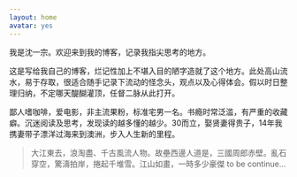 ```yaml
---
layout: home
avatar: yes
---
```



我是沈一宗。欢迎来到我的博客，记录我指尖思考的地方。

这是写给我自己的博客，烂记性加上不堪入目的陋字造就了这个地方。此处高山流水，易于存取，很适合随手记录下流动的怪念头，观点以及心得体会。假以时日整理归纳，不定哪天醍醐灌顶，任督二脉从此打开。

鄙人嗜咖啡，爱电影，非主流果粉，标准宅男一名。书瘾时常泛滥，有严重的收藏癖。沉迷阅读及思考，发现读的越多懂的越少。30而立，娶贤妻得贵子，14年我携妻带子漂洋过海来到澳洲，步入人生新的里程。

> 大江東去，浪淘盡、千古風流人物。故壘西邊人道是，三國周郎赤壁。亂石穿空，驚濤拍岸，捲起千堆雪。江山如畫，一時多少豪傑 
> to be continue...



